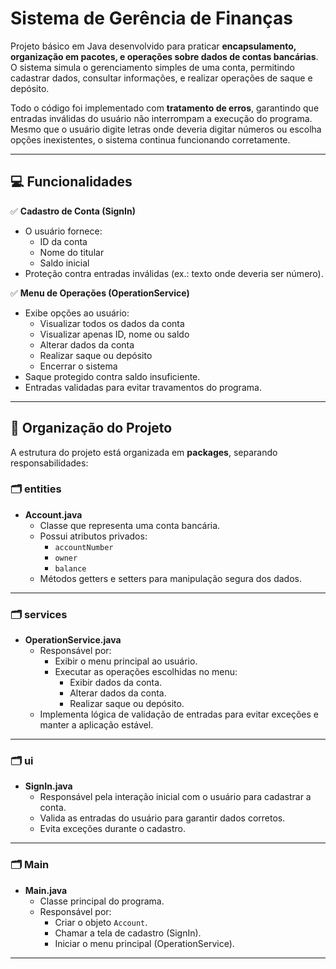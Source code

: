 # Sistema de Gerência de Finanças

Projeto básico em Java desenvolvido para praticar **encapsulamento, organização em pacotes, e operações sobre dados de contas bancárias**. O sistema simula o gerenciamento simples de uma conta, permitindo cadastrar dados, consultar informações, e realizar operações de saque e depósito.

Todo o código foi implementado com **tratamento de erros**, garantindo que entradas inválidas do usuário não interrompam a execução do programa. Mesmo que o usuário digite letras onde deveria digitar números ou escolha opções inexistentes, o sistema continua funcionando corretamente.

---

## 💻 Funcionalidades

✅ **Cadastro de Conta (SignIn)**
- O usuário fornece:
  - ID da conta
  - Nome do titular
  - Saldo inicial
- Proteção contra entradas inválidas (ex.: texto onde deveria ser número).

✅ **Menu de Operações (OperationService)**
- Exibe opções ao usuário:
  - Visualizar todos os dados da conta
  - Visualizar apenas ID, nome ou saldo
  - Alterar dados da conta
  - Realizar saque ou depósito
  - Encerrar o sistema
- Saque protegido contra saldo insuficiente.
- Entradas validadas para evitar travamentos do programa.

---

## 📁 Organização do Projeto

A estrutura do projeto está organizada em **packages**, separando responsabilidades:

### 🗂 **entities**

- **Account.java**
  - Classe que representa uma conta bancária.
  - Possui atributos privados:
    - `accountNumber`
    - `owner`
    - `balance`
  - Métodos getters e setters para manipulação segura dos dados.

---

### 🗂 **services**

- **OperationService.java**
  - Responsável por:
    - Exibir o menu principal ao usuário.
    - Executar as operações escolhidas no menu:
      - Exibir dados da conta.
      - Alterar dados da conta.
      - Realizar saque ou depósito.
  - Implementa lógica de validação de entradas para evitar exceções e manter a aplicação estável.

---

### 🗂 **ui**

- **SignIn.java**
  - Responsável pela interação inicial com o usuário para cadastrar a conta.
  - Valida as entradas do usuário para garantir dados corretos.
  - Evita exceções durante o cadastro.

---

### 🗂 **Main**

- **Main.java**
  - Classe principal do programa.
  - Responsável por:
    - Criar o objeto `Account`.
    - Chamar a tela de cadastro (SignIn).
    - Iniciar o menu principal (OperationService).

---